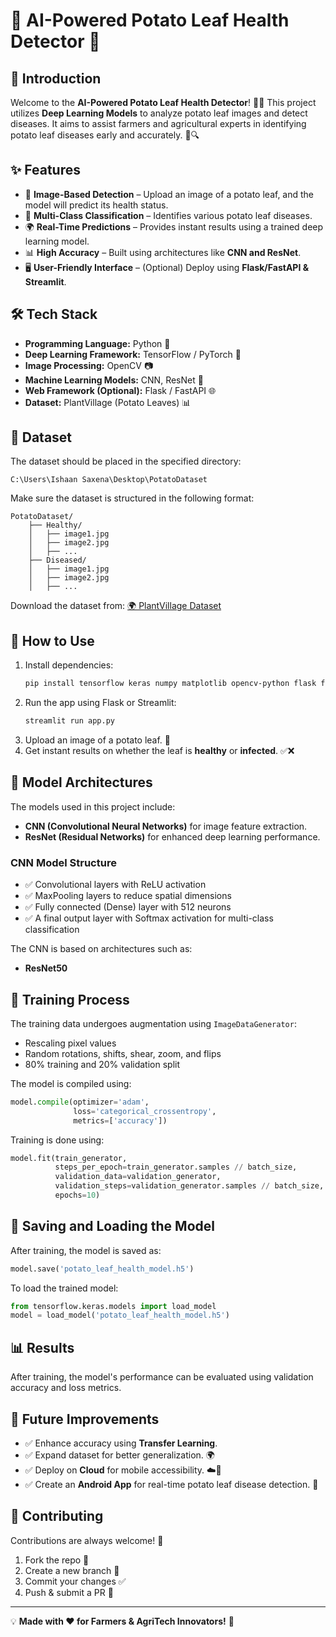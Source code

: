 # 🌱 AI-Powered Potato Leaf Health Detector 🚀

## 🌟 Introduction
Welcome to the **AI-Powered Potato Leaf Health Detector**! 🧠🌿 This project utilizes **Deep Learning Models** to analyze potato leaf images and detect diseases. It aims to assist farmers and agricultural experts in identifying potato leaf diseases early and accurately. 🌾🔍

## ✨ Features
- 🎨 **Image-Based Detection** – Upload an image of a potato leaf, and the model will predict its health status.
- 🌲 **Multi-Class Classification** – Identifies various potato leaf diseases.
- 🌍 **Real-Time Predictions** – Provides instant results using a trained deep learning model.
- 📊 **High Accuracy** – Built using architectures like **CNN and ResNet**.
- 🖥️ **User-Friendly Interface** – (Optional) Deploy using **Flask/FastAPI & Streamlit**.

## 🛠️ Tech Stack
- **Programming Language:** Python 🐍
- **Deep Learning Framework:** TensorFlow / PyTorch 🧠
- **Image Processing:** OpenCV 📷
- **Machine Learning Models:** CNN, ResNet 🔪
- **Web Framework (Optional):** Flask / FastAPI 🌐
- **Dataset:** PlantVillage (Potato Leaves) 📊

## 👅 Dataset
The dataset should be placed in the specified directory:
```
C:\Users\Ishaan Saxena\Desktop\PotatoDataset
```
Make sure the dataset is structured in the following format:
```
PotatoDataset/
    ├── Healthy/
    │   ├── image1.jpg
    │   ├── image2.jpg
    │   ├── ...
    ├── Diseased/
    │   ├── image1.jpg
    │   ├── image2.jpg
    │   ├── ...
```
Download the dataset from:
[🌍 PlantVillage Dataset](https://www.tensorflow.org/datasets/catalog/plant_village)

## 📌 How to Use
1. Install dependencies:
   ```bash
   pip install tensorflow keras numpy matplotlib opencv-python flask fastapi streamlit scikit-learn torch torchvision
   ```
2. Run the app using Flask or Streamlit:
   ```bash
   streamlit run app.py
   ```
3. Upload an image of a potato leaf. 🌿
4. Get instant results on whether the leaf is **healthy** or **infected**. ✅❌

## 📝 Model Architectures
The models used in this project include:
- **CNN (Convolutional Neural Networks)** for image feature extraction.
- **ResNet (Residual Networks)** for enhanced deep learning performance.

### CNN Model Structure
- ✅ Convolutional layers with ReLU activation
- ✅ MaxPooling layers to reduce spatial dimensions
- ✅ Fully connected (Dense) layer with 512 neurons
- ✅ A final output layer with Softmax activation for multi-class classification

The CNN is based on architectures such as:
- **ResNet50**

## 🚀 Training Process
The training data undergoes augmentation using `ImageDataGenerator`:
- Rescaling pixel values
- Random rotations, shifts, shear, zoom, and flips
- 80% training and 20% validation split

The model is compiled using:
```python
model.compile(optimizer='adam',
              loss='categorical_crossentropy',
              metrics=['accuracy'])
```
Training is done using:
```python
model.fit(train_generator,
          steps_per_epoch=train_generator.samples // batch_size,
          validation_data=validation_generator,
          validation_steps=validation_generator.samples // batch_size,
          epochs=10)
```

## 💾 Saving and Loading the Model
After training, the model is saved as:
```python
model.save('potato_leaf_health_model.h5')
```
To load the trained model:
```python
from tensorflow.keras.models import load_model
model = load_model('potato_leaf_health_model.h5')
```

## 📊 Results
After training, the model's performance can be evaluated using validation accuracy and loss metrics.

## 🚀 Future Improvements
- ✅ Enhance accuracy using **Transfer Learning**.
- ✅ Expand dataset for better generalization. 🌍
- ✅ Deploy on **Cloud** for mobile accessibility. ☁️📱
- ✅ Create an **Android App** for real-time potato leaf disease detection. 📲

## 🤝 Contributing
Contributions are always welcome! 🎉
1. Fork the repo 🍔
2. Create a new branch 🔀
3. Commit your changes ✅
4. Push & submit a PR 🚀

---
💡 **Made with ❤️ for Farmers & AgriTech Innovators!** 🚜
